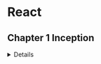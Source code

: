# React

## Chapter 1 Inception

<details>

### Theory

- What is Emmet?

  - This is a shortcut that generates a large amount of code on writing some text/key in text editors.
  - For example, if you type `doc` in VS Code this will generate an entire HTML boiler Plot for you. This is similar to the snippet.

  ***

- Difference between a Library and a Framework?
  - The simple one difference
    | Framework | Library |
    | :--------------------------------------------------------: | :----------------: |
    | It provides ready-to-use tools for fast application dev | Libraries do not |

---

- What is CDN? Why do we use it?
  - `CDN` Content Delivery Network. It is a system of distributed systems that deliver content based on the user's geographical location.
  - Why do we use it?
    - This is used to reduce the latency of content delivery and it improves the performance of the website.

---

- Why is React known as React?
  - React has an interpretation of chemical reactions, with the atomic logo, atoms participate in chemical reactions. It can adapt to the changes accordingly.

---

- What is cross-origin in the script tag?
  - The crossorigin attribute sets the mode of the request to an HTTP CORS Request. Web pages often make requests to load resources on other servers. Here is where CORS comes in. A cross-origin request is a request for a resource (e.g. style sheets, iframes, images, fonts, or scripts) from another domain.

---

- What is the difference between React and ReactDOM
  - `React` is used to `create view` and `ReactDOM` is responsible for actually `rendering UI` in the browser.

---

- What is difference between react.development.js and react.production.js files via CDN?

  - The development build is used - as the name suggests - for development reasons.

  - The production build, on the other hand, runs in production mode which means this is the code running on your client's machine.

---

- What are async and defer? - [see my Youtube video ;)]

  - In practice, defer is used for scripts that need the whole DOM, and/or their relative execution order is important.

  - And async is used for independent scripts, like counters or ads. And their relative execution order does not matter.

---

JS DOM Fundamentals

<details>

How to create an element?

- We create any element for example `h1` with the help of `document.createElement("h1")`.We create any element for example paragraph with the help of `document.createElement("p")`.

How to add text to created element?

- With the help of `variable_name.innerHTML("Hello")`

Where to store this created element?

- For this we must have the `id` of the `div`, this can be done with the help of `document.getElementById("id_name")`

How to push the element inside the id?

- This can be done with the help of `append child (variable_to_be_pushed)`, `appendChild` will push the created element to the div.

</details>

## Coding

- **Set up**

  - **VS Code**
  - **Chrome**
  - **Extensions** for and VS Code
    - `dzhavat.bracket-pair-toggler`
    - `rodrigovallades.es7-react-js-snippets`
    - `dbaeumer.vscode-eslint`
    - `esbenp.prettier-vscode`
    - `eamodio.gitlens`
    - `yandeu.five-server`

- Build your first `Hello World` program using
  - Just HMTL
  - Using **JS** to manipulate the **DOM**
  - Using **React**
    - use CDN Links
    - Create an Element
    - Create nested React Elements
    - Use root.render

Build your first `Hello World` program using Just `HTML`

<details>

We can Simply add an h1 tag to create our first Hello World Program.

```HTML
<!DOCTYPE html>
<html lang="en">
    <head>
        <meta charset="UTF-8" />
    <meta http-equiv="X-UA-Compatible" content="IE=edge" />
    <meta name="viewport" content="width=device-width, initial-scale=1.0" />
    <title>Document</title>
  </head>
  <body>
      <!-- Simply use h1 tag -->
    <h1>Hello World</h1>
  </body>
</html>
```

[Code 🔗](../1.Inception/HelloWorld.html)

</details>

---

Build your first `Hello World` program using`JS` to manipulate the `DOM`

<details>

Easy-to-understand code with comments

```HTML
<body>
    <!-- JS is written inside script tag 👍 -->
  <script>
      const heading = document.createElement(""); //creating h1 tag!
    heading.innerHTML = "Hello World"; // adding content to the h1 tag!
    //now we need to push this heading into the div
    const value = document.getElementById("root");
    value.appendChild(heading); //pushing heading into the div with the help of appendChild
  </script>
</body>
```

[Code 🔗](../1.Inception/2.HelloWorldUsingJs.html)

</details>

---

Build your first `Hello World` program using `React`

<details>

```html
  <body>
    <div id="root">Not Rendered</div>

    <script
      crossorigin
      src="https://unpkg.com/react@18/umd/react.development.js"
    ></script>
    <script
      crossorigin
      src="https://unpkg.com/react-dom@18/umd/react-dom.development.js"
    ></script>

    <script>
      const heading = React.createElement("h1", {}, "Hello Wolrd"); //this will override everything inside the root!, means anything written will get overwritten
      //React element is an Object 💯
      const root = ReactDOM.createRoot(document.getElementById("root")); //whatever you passing becomes the root
      //passing react element inside the root
      root.render(heading); //just like appednChild()in JS!
    </script>

  </body>
```

</details>

  </details>
